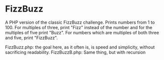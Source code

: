 # FizzBuzz
A PHP version of the classic FizzBuzz challenge.
Prints numbers from 1 to 100. For multiples of three, print "Fizz" instead of the 
number and for the multiples of five print "Buzz". For numbers which are multiples 
of both three and five, print "FizzBuzz".

FizzBuzz.php:  the goal here, as it often is, is speed and simplicity, without sacrificing readability.
FizzBuzzB.php: Same thing, but with recursion
